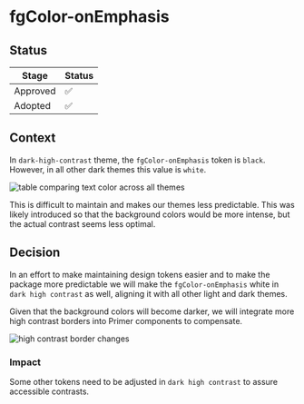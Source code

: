 # fgColor-onEmphasis

## Status

| Stage    | Status |
| -------- | ------ |
| Approved | ✅      |
| Adopted  | ✅      |

## Context

In `dark-high-contrast` theme, the `fgColor-onEmphasis` token is `black`. However, in all other dark themes this value is `white`.

![table comparing text color across all themes](https://github.com/user-attachments/assets/196c30dc-cd63-4829-af3d-23a45fff3bde)

This is difficult to maintain and makes our themes less predictable. This was likely introduced so that the background colors would be more intense, but the actual contrast seems less optimal.

## Decision

In an effort to make maintaining design tokens easier and to make the package more predictable we will make the `fgColor-onEmphasis` white in `dark high contrast` as well, aligning it with all other light and dark themes.

Given that the background colors will become darker, we will integrate more high contrast borders into Primer components to compensate.

![high contrast border changes](https://github.com/user-attachments/assets/a964efdb-2034-4464-bc9a-41471bfc0f35)

### Impact

Some other tokens need to be adjusted in `dark high contrast` to assure accessible contrasts.
